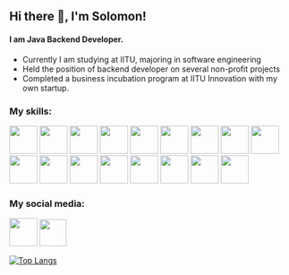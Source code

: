 ## Hi there 👋, I'm Solomon!
#### I am Java Backend Developer.
- Currently I am studying at IITU, majoring in software engineering
- Held the position of backend developer on several non-profit projects
- Completed a business incubation program at IITU Innovation with my own startup.

### My skills:

<img width="50px" height="50px" src="https://cdn.jsdelivr.net/gh/devicons/devicon@latest/icons/java/java-original.svg" /> <img width="50px" height="50px" src="https://cdn.jsdelivr.net/gh/devicons/devicon@latest/icons/javascript/javascript-original.svg" /> <img width="50px" height="50px"  src="https://cdn.jsdelivr.net/gh/devicons/devicon@latest/icons/html5/html5-original.svg" /> <img width="50px" height="50px" src="https://cdn.jsdelivr.net/gh/devicons/devicon@latest/icons/css3/css3-original.svg" /> <img width="50px" height="50px" src="https://cdn.jsdelivr.net/gh/devicons/devicon@latest/icons/sass/sass-original.svg" /> <img width="50px" height="50px" src="https://cdn.jsdelivr.net/gh/devicons/devicon@latest/icons/spring/spring-original-wordmark.svg" /> <img width="50px" height="50px" src="https://cdn.jsdelivr.net/gh/devicons/devicon@latest/icons/hibernate/hibernate-original-wordmark.svg" /> <img width="50px" height="50px" src="https://cdn.jsdelivr.net/gh/devicons/devicon@latest/icons/postgresql/postgresql-original-wordmark.svg" /> <img width="50px" height="50px" src="https://cdn.jsdelivr.net/gh/devicons/devicon@latest/icons/sqlite/sqlite-original-wordmark.svg" /> <img width="50px" height="50px" src="https://cdn.jsdelivr.net/gh/devicons/devicon@latest/icons/react/react-original-wordmark.svg" /> <img width="50px" height="50px" src="https://cdn.jsdelivr.net/gh/devicons/devicon@latest/icons/docker/docker-plain-wordmark.svg" /> <img width="50px" height="50px" src="https://cdn.jsdelivr.net/gh/devicons/devicon@latest/icons/postman/postman-original.svg" /> <img width="50px" height="50px" src="https://cdn.jsdelivr.net/gh/devicons/devicon@latest/icons/digitalocean/digitalocean-original-wordmark.svg" /> <img width="50px" height="50px" src="https://cdn.jsdelivr.net/gh/devicons/devicon@latest/icons/intellij/intellij-original.svg" /> <img width="50px" height="50px"  src="https://cdn.jsdelivr.net/gh/devicons/devicon@latest/icons/webstorm/webstorm-original.svg" /> <img width="50px" height="50px" src="https://cdn.jsdelivr.net/gh/devicons/devicon@latest/icons/androidstudio/androidstudio-original.svg" /> <img width="50px" height="50px" src="https://cdn.jsdelivr.net/gh/devicons/devicon@latest/icons/linux/linux-original.svg" /> 

### My social media:

[<img width="50px" height="50px" src="https://github.com/gauravghongde/social-icons/blob/master/SVG/Color/LinkedIN.svg" />](https://www.linkedin.com/in/solomon-kazakpayev)  [<img src='https://github.com/gauravghongde/social-icons/blob/master/SVG/Color/Telegram.svg' width="48px" height="48px" />](https://t.me/solomon517)  


[![Top Langs](https://github-readme-stats.vercel.app/api/top-langs/?username=ZigCat)](https://github.com/anuraghazra/github-readme-stats)
